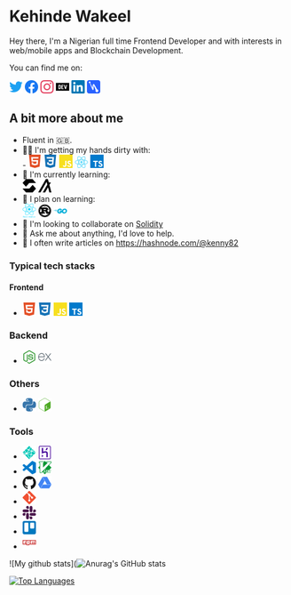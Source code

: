 # Kehinde Wakeel

Hey there, I'm a Nigerian full time Frontend Developer and with interests in web/mobile apps and  Blockchain Development.

You can find me on:
<p>
  <a href="https://twitter.com/tijjken"><img src="https://github.com/Berkmann18/Berkmann18/blob/master/assets/twitter.svg" width="24px" alt="Twitter"></a>
  <a href="https://web.facebook.com/wakeel.kehinde.7/"><img src="https://github.com/Berkmann18/Berkmann18/blob/master/assets/facebook.svg" width="24px" alt="Facebook"></a>
  <a href="https://www.instagram.com/tijj_ken/"><img src="https://github.com/Berkmann18/Berkmann18/blob/master/assets/instagram.svg" width="24px" alt="Instagram"></a>
  <a href="https://dev.to/tijjken"><img src="https://github.com/Berkmann18/Berkmann18/blob/master/assets/dev-dot-to.svg" width="24px" alt="DEV.to"></a>
  <a href="https://www.linkedin.com/in/tijjken/"><img src="https://github.com/Berkmann18/Berkmann18/blob/master/assets/linkedin.svg" width="24px" alt="Linkedin"></a>
  <a href="https://hashnode.com/@kenny82"><img src="https://github.com/Berkmann18/Berkmann18/blob/master/assets/hashnode.svg" width="24px" alt="Hashnode"></a>
</p>

## A bit more about me
<ul>
  <li>Fluent in 🇬🇧.</li>
  <li>
    👨‍💻 I'm getting my hands dirty with:<br>
- <img src="https://github.com/Berkmann18/Berkmann18/blob/master/assets/html5.svg" width="24px" alt="HTML5"> <img src="https://github.com/Berkmann18/Berkmann18/blob/master/assets/css3.svg" width="24px" alt="CSS3"> <img src="https://github.com/Berkmann18/Berkmann18/blob/master/assets/javascript.svg" width="24px" alt="JS">
<img src="https://github.com/t-official/t-official/blob/master/assets/react-icon.png" width="24px" alt="ReactJS"> <img src="https://github.com/Berkmann18/Berkmann18/blob/master/assets/typescript.svg" width="24px" alt="TS">    
  </li>
  <li>
    🌱 I'm currently learning:<br>
    <img src="https://github.com/t-official/t-official/blob/master/assets/solidity.svg" height = "24px" width="24px" alt="solidity">
    <img src="https://github.com/t-official/t-official/blob/master/assets/algo.png" width="24px" height = "24px" alt="pyteal">
  </li>
  <li>
    🌱 I plan on learning:<br>
    <img src="https://github.com/t-official/t-official/blob/master/assets/react-native.png" width="24px" alt="React-Native">
    <img src="https://github.com/Berkmann18/Berkmann18/blob/master/assets/rust.svg" width="24px" alt="Rust">
    <img src="https://github.com/Berkmann18/Berkmann18/blob/master/assets/go.svg" width="24px" alt="Go">
    
  </li>
  <li>
    👯 I'm looking to collaborate on <a href="https://github.com/t-official/t-official/blob/master/assets/solidity.svg">Solidity</a>
  </li>
  <li>
    💬 Ask me about anything, I'd love to help.
    
  </li>
  <li>
    📝 I often write articles on <a href="https://hashnode.com/@kenny82">https://hashnode.com/@kenny82</a>
  </li>
</ul>

### Typical tech stacks
#### Frontend

- <img src="https://github.com/Berkmann18/Berkmann18/blob/master/assets/html5.svg" width="24px" alt="HTML5"> <img src="https://github.com/Berkmann18/Berkmann18/blob/master/assets/css3.svg" width="24px" alt="CSS3"> <img src="https://github.com/Berkmann18/Berkmann18/blob/master/assets/javascript.svg" width="24px" alt="JS"> <img src="https://github.com/Berkmann18/Berkmann18/blob/master/assets/typescript.svg" width="24px" alt="TS">

### Backend
- <img src="https://github.com/Berkmann18/Berkmann18/blob/master/assets/node-dot-js.svg" width="24px" alt="Node.js"> <img src="https://github.com/Berkmann18/Berkmann18/blob/master/assets/express.svg" width="24px" alt="Express.js">


### Others
- <img src="https://github.com/Berkmann18/Berkmann18/blob/master/assets/python.svg" width="24px" alt="Python"> <img src="https://github.com/Berkmann18/Berkmann18/blob/master/assets/gnubash.svg" width="24px" alt="Bash">

### Tools
- <img src="https://github.com/Berkmann18/Berkmann18/blob/master/assets/netlify.svg" width="24px" alt="Netlify"> <img src="https://github.com/Berkmann18/Berkmann18/blob/master/assets/heroku.svg" width="24px" alt="Heroku">
- <img src="https://github.com/Berkmann18/Berkmann18/blob/master/assets/visualstudiocode.svg" width="24px" alt="VSCode"> <img src="https://github.com/Berkmann18/Berkmann18/blob/master/assets/vim.svg" width="24px" alt="Vim">
- <img src="https://github.com/Berkmann18/Berkmann18/blob/master/assets/github.svg" width="24px" alt="GitHub"> <img src="https://github.com/Berkmann18/Berkmann18/blob/master/assets/googledrive.svg" width="24px" alt="Google Drive">
- <img src="https://github.com/Berkmann18/Berkmann18/blob/master/assets/git.svg" width="24px" alt="Git"> 
- <img src="https://github.com/Berkmann18/Berkmann18/blob/master/assets/slack.svg" width="24px" alt="Slack">
- <img src="https://github.com/Berkmann18/Berkmann18/blob/master/assets/trello.svg" width="24px" alt="Trello">
- <img src="https://github.com/Berkmann18/Berkmann18/blob/master/assets/npm.svg" width="24px" alt="NPM">

![My github stats](![Anurag's GitHub stats](https://github-readme-stats.vercel.app/api?username=t-official&show_icons=true&theme=radical&count_private=true)

[![Top Languages](https://github-readme-stats.vercel.app/api/top-langs/?username=Ubaydah&layout=compact&theme=radical)](https://github.com/t-official/github-readme-stats)


